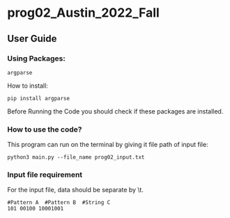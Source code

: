 # prog02_Austin_2022_Fall
## User Guide
### Using Packages:
```
argparse
```
How to install:
```
pip install argparse
```
Before Running the Code you should check if these packages are installed.

### How to use the code?

This program can run on the terminal by giving it file path of input file:

```
python3 main.py --file_name prog02_input.txt
```
### Input file requirement
For the input file, data should be separate by \t.
```
#Pattern A  #Pattern B  #String C
101 00100 10001001
```
